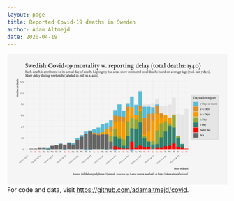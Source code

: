 ```yaml
---
layout: page
title: Reported Covid-19 deaths in Sweden
author: Adam Altmejd
date: 2020-04-19
---
```


![Graph of Swedish Covid-19 deaths with reporting delay.](deaths_lag_sweden_2020-04-19.png "Reporting delay in Swedish covid-19 deaths.")
For code and data, visit <https://github.com/adamaltmejd/covid>.
